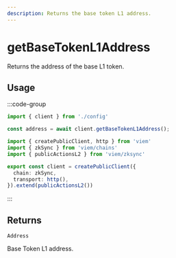 ```yaml
---
description: Returns the base token L1 address.
---
```


# getBaseTokenL1Address

Returns the address of the base L1 token.

## Usage

:::code-group

```ts [example.ts]
import { client } from './config'

const address = await client.getBaseTokenL1Address();
```

```ts [config.ts]
import { createPublicClient, http } from 'viem'
import { zkSync } from 'viem/chains'
import { publicActionsL2 } from 'viem/zksync'

export const client = createPublicClient({
  chain: zkSync,
  transport: http(),
}).extend(publicActionsL2())
```
:::

## Returns 

`Address`

Base Token L1 address.
